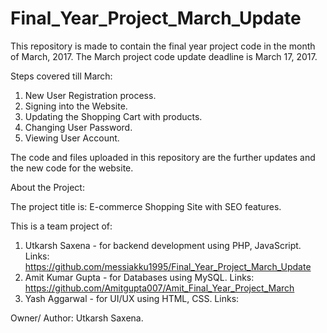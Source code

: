 # Final_Year_Project_March_Update

This repository is made to contain the final year project code in the month of March, 2017. 
The March project code update deadline is March 17, 2017.

Steps covered till March:
1. New User Registration process.
2. Signing into the Website.
3. Updating the Shopping Cart with products.
4. Changing User Password.
5. Viewing User Account.

The code and files uploaded in this repository are the further updates and the new code for the website.

About the Project:

The project title is: E-commerce Shopping Site with SEO features.

This is a team project of:
1. Utkarsh Saxena - for backend development using PHP, JavaScript.
  Links: https://github.com/messiakku1995/Final_Year_Project_March_Update
2. Amit Kumar Gupta - for Databases using MySQL.
  Links: https://github.com/Amitgupta007/Amit_Final_Year_Project_March
3. Yash Aggarwal - for UI/UX using HTML, CSS.
  Links: 


Owner/ Author: Utkarsh Saxena.
